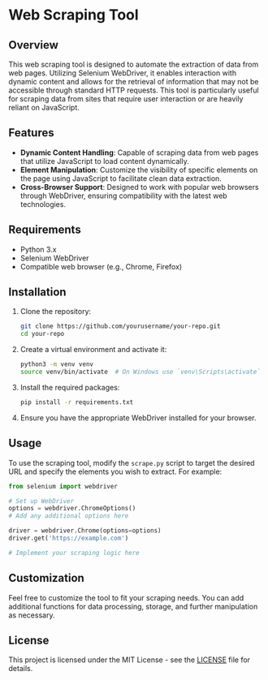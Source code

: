 # Web Scraping Tool

## Overview

This web scraping tool is designed to automate the extraction of data from web pages. Utilizing Selenium WebDriver, it enables interaction with dynamic content and allows for the retrieval of information that may not be accessible through standard HTTP requests. This tool is particularly useful for scraping data from sites that require user interaction or are heavily reliant on JavaScript.

## Features

- **Dynamic Content Handling**: Capable of scraping data from web pages that utilize JavaScript to load content dynamically.
- **Element Manipulation**: Customize the visibility of specific elements on the page using JavaScript to facilitate clean data extraction.
- **Cross-Browser Support**: Designed to work with popular web browsers through WebDriver, ensuring compatibility with the latest web technologies.

## Requirements

- Python 3.x
- Selenium WebDriver
- Compatible web browser (e.g., Chrome, Firefox)

## Installation

1. Clone the repository:
   ```bash
   git clone https://github.com/yourusername/your-repo.git
   cd your-repo
   ```

2. Create a virtual environment and activate it:
   ```bash
   python3 -m venv venv
   source venv/bin/activate  # On Windows use `venv\Scripts\activate`
   ```

3. Install the required packages:
   ```bash
   pip install -r requirements.txt
   ```

4. Ensure you have the appropriate WebDriver installed for your browser.

## Usage

To use the scraping tool, modify the `scrape.py` script to target the desired URL and specify the elements you wish to extract. For example:

```python
from selenium import webdriver

# Set up WebDriver
options = webdriver.ChromeOptions()
# Add any additional options here

driver = webdriver.Chrome(options=options)
driver.get('https://example.com')

# Implement your scraping logic here
```

## Customization

Feel free to customize the tool to fit your scraping needs. You can add additional functions for data processing, storage, and further manipulation as necessary.

## License

This project is licensed under the MIT License - see the [LICENSE](LICENSE) file for details.
